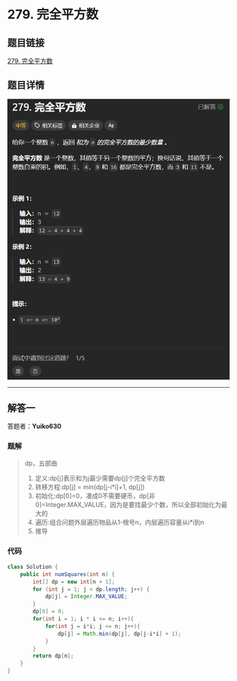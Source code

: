 # 279. 完全平方数
## 题目链接  
[279. 完全平方数](https://leetcode.cn/problems/perfect-squares/description/)
## 题目详情
![题目图片](Img/279.png)

***
## 解答一
答题者：**Yuiko630**

### 题解
>dp，五部曲
>1. 定义:dp[j]表示和为j最少需要dp[j]个完全平方数
>2. 转移方程:dp[j] = min(dp[j-i*i]+1, dp[j])
>3. 初始化:dp[0]=0，凑成0不需要硬币，dp[非0]=Integer.MAX_VALUE，因为是要找最少个数，所以全部初始化为最大的
>4. 遍历:组合问题外层遍历物品从1-根号n，内层遍历容量从i*i到n
>5. 推导

### 代码
``` Java
class Solution {
    public int numSquares(int n) {
        int[] dp = new int[n + 1];
        for (int j = 1; j < dp.length; j++) {
            dp[j] = Integer.MAX_VALUE;
        }
        dp[0] = 0;
        for(int i = 1; i * i <= n; i++){
            for(int j = i*i; j <= n; j++){
                dp[j] = Math.min(dp[j], dp[j-i*i] + 1);
            }
        }
        return dp[n];
    }
}
```